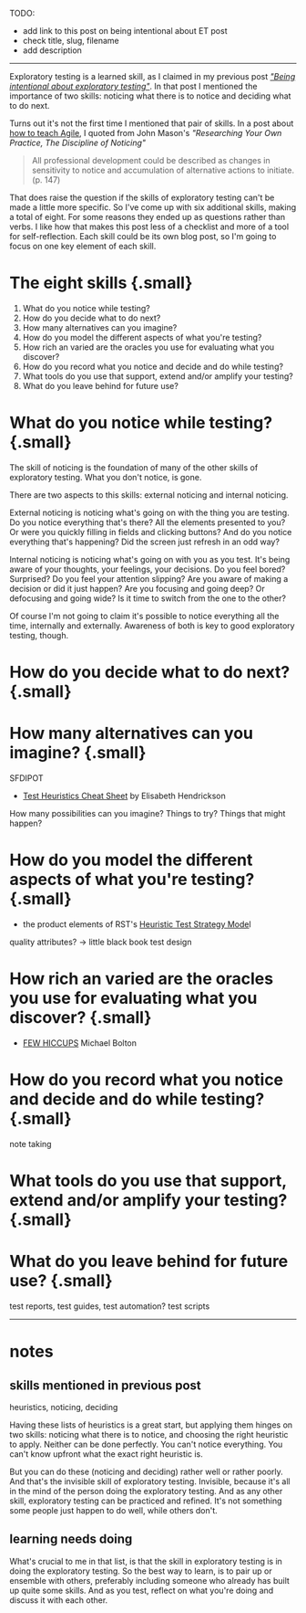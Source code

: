 <!--
.. title: The eight skills of exploratory testing
.. slug: the-eight-skills-of-exploratory-testing
.. date: 2024-12-08
.. category: exploratory testing
.. tags: exploratory testing, quality engineering, software development, software testing
.. type: text
.. description: 
-->

TODO:

- add link to this post on being intentional about ET post
- check title, slug, filename
- add description

---


Exploratory testing is a learned skill, as I claimed in my previous post *["Being intentional about exploratory testing"](link://slug/being-intentional-about-exploratory-testing)*. In that post I mentioned the importance of two skills: noticing what there is to notice and deciding what to do next.

Turns out it's not the first time I mentioned that pair of skills. In a post about [how to teach Agile](link://slug/an-approach-to-teaching-agile-20-years-after-the-agile-manifesto#noticing-options-principles), I quoted from John Mason's *"Researching Your Own Practice, The Discipline of Noticing"*

> All professional development could be described as changes in sensitivity to notice and accumulation of alternative actions to initiate. (p. 147)

That does raise the question if the skills of exploratory testing can't be made a little more specific. So I've come up with six additional skills, making a total of eight. For some reasons they ended up as questions rather than verbs. I like how that makes this post less of a checklist and more of a tool for self-reflection. Each skill could be its own blog post, so I'm going to focus on one key element of each skill.

<!-- TEASER_END -->

# The eight skills {.small}

1. What do you notice while testing?
1. How do you decide what to do next?
1. How many alternatives can you imagine?
1. How do you model the different aspects of what you're testing?
1. How rich an varied are the oracles you use for evaluating what you discover?
1. How do you record what you notice and decide and do while testing?
1. What tools do you use that support, extend and/or amplify your testing?
1. What do you leave behind for future use?


# What do you notice while testing? {.small}

The skill of noticing is the foundation of many of the other skills of exploratory testing. What you don't notice, is gone.

There are two aspects to this skills: external noticing and internal noticing.

External noticing is noticing what's going on with the thing you are testing. Do you notice everything that's there? All the elements presented to you? Or were you quickly filling in fields and clicking buttons? And do you notice everything that's happening? Did the screen just refresh in an odd way?

Internal noticing is noticing what's going on with you as you test. It's being aware of your thoughts, your feelings, your decisions. Do you feel bored? Surprised? Do you feel your attention slipping? Are you aware of making a decision or did it just happen? Are you focusing and going deep? Or defocusing and going wide? Is it time to switch from the one to the other?

Of course I'm not going to claim it's possible to notice everything all the time, internally and externally. Awareness of both is key to good exploratory testing, though.


# How do you decide what to do next? {.small}



# How many alternatives can you imagine? {.small}

SFDIPOT

- [Test Heuristics Cheat Sheet](https://www.ministryoftesting.com/articles/test-heuristics-cheat-sheet) by Elisabeth Hendrickson



How many possibilities can you imagine? Things to try? Things that might happen?

# How do you model the different aspects of what you're testing? {.small}

- the product elements of RST's [Heuristic Test Strategy Mode](https://www.satisfice.com/download/heuristic-test-strategy-model)l

quality attributes? -> little black book test design


# How rich an varied are the oracles you use for evaluating what you discover? {.small}

- [FEW HICCUPS](https://developsense.com/blog/2012/07/few-hiccupps) Michael Bolton


# How do you record what you notice and decide and do while testing? {.small}

note taking




# What tools do you use that support, extend and/or amplify your testing? {.small}


# What do you leave behind for future use? {.small}
test reports, test guides, test automation? test scripts


---

# notes

## skills mentioned in previous post

heuristics, noticing, deciding

Having these lists of heuristics is a great start, but applying them hinges on two skills: noticing what there is to notice, and choosing the right heuristic to apply. Neither can be done perfectly. You can't notice everything. You can't know upfront what the exact right heuristic is.

But you can do these (noticing and deciding) rather well or rather poorly. And that's the invisible skill of exploratory testing. Invisible, because it's all in the mind of the person doing the exploratory testing. And as any other skill, exploratory testing can be practiced and refined. It's not something some people just happen to do well, while others don't.

## learning needs doing

What's crucial to me in that list, is that the skill in exploratory testing is in doing the exploratory testing. So the best way to learn, is to pair up or ensemble with others, preferably including someone who already has built up quite some skills. And as you test, reflect on what you're doing and discuss it with each other.
